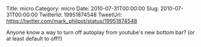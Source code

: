 Title: micro
Category: micro
Date: 2010-07-31T00:00:00
Slug: 2010-07-31T00:00:00
TwitterId: 19951874548
TweetUrl: https://twitter.com/mark_philpot/status/19951874548

Anyone know a way to turn off autoplay from youtube's new bottom bar? (or at least default to off!!)